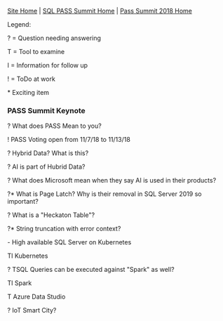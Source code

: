 [Site Home](../../../../index) | [SQL PASS Summit Home](../../../index) | [Pass Summit 2018 Home](../../index)

Legend:

? = Question needing answering

T = Tool to examine

I = Information for follow up

! = ToDo at work

\* Exciting item

### PASS Summit Keynote

? What does PASS Mean to you?

! PASS Voting open from 11/7/18 to 11/13/18

? Hybrid Data? What is this?

? AI is part of Hubrid Data?

? What does Microsoft mean when they say AI is used in their products?

?* What is Page Latch? Why is their removal in SQL Server 2019 so important?

? What is a "Heckaton Table"?

?* String truncation with error context?

\- High available SQL Server on Kubernetes

TI Kubernetes

? TSQL Queries can be executed against "Spark" as well?

TI Spark

T Azure Data Studio

? IoT Smart City?